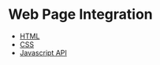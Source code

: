 # Web Page Integration

* [HTML](web-page-integration-html.md)
* [CSS](web-page-integration-css.md)
* [Javascript API](web-page-integration-js.md)
